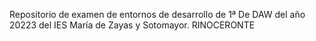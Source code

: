 Repositorio de examen de entornos de desarrollo de 1ª De DAW del año 20223 del IES María de Zayas y Sotomayor. RINOCERONTE
